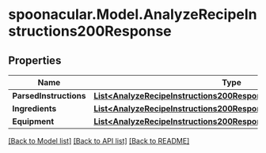 # spoonacular.Model.AnalyzeRecipeInstructions200Response

## Properties

Name | Type | Description | Notes
------------ | ------------- | ------------- | -------------
**ParsedInstructions** | [**List&lt;AnalyzeRecipeInstructions200ResponseParsedInstructionsInner&gt;**](AnalyzeRecipeInstructions200ResponseParsedInstructionsInner.md) |  | 
**Ingredients** | [**List&lt;AnalyzeRecipeInstructions200ResponseIngredientsInner&gt;**](AnalyzeRecipeInstructions200ResponseIngredientsInner.md) |  | 
**Equipment** | [**List&lt;AnalyzeRecipeInstructions200ResponseIngredientsInner&gt;**](AnalyzeRecipeInstructions200ResponseIngredientsInner.md) |  | 

[[Back to Model list]](../README.md#documentation-for-models) [[Back to API list]](../README.md#documentation-for-api-endpoints) [[Back to README]](../README.md)

